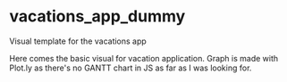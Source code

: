 # vacations_app_dummy
Visual template for the vacations app

Here comes the basic visual for vacation application. Graph is made with Plot.ly as there's no GANTT chart in JS as far as I was looking for.


